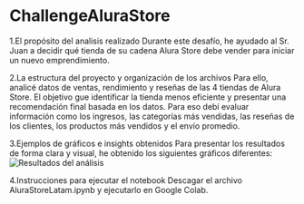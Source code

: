 # ChallengeAluraStore

1.El propósito del analisis realizado
Durante este desafío, he ayudado al Sr. Juan a decidir qué tienda de su cadena Alura Store debe vender para iniciar un nuevo emprendimiento.

2.La estructura del proyecto y organización de los archivos
Para ello, analicé datos de ventas, rendimiento y reseñas de las 4 tiendas de Alura Store. El objetivo gue identificar la tienda menos eficiente y presentar una recomendación final basada en los datos.
Para eso debí evaluar información como los ingresos, las categorías más vendidas, las reseñas de los clientes, los productos más vendidos y el envío promedio.


 3.Ejemplos de gráficos e insights obtenidos
Para presentar los resultados de forma clara y visual, he obtenido los siguientes gráficos diferentes:
![Resultados del análisis](imagenes/grafico.png)

4.Instrucciones para ejecutar el notebook
Descagar el archivo AluraStoreLatam.ipynb y ejecutarlo en Google Colab.
 

